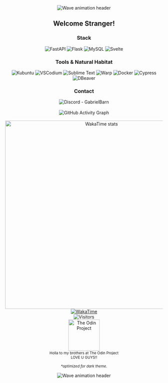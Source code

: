 
<div align="center">
  <picture>
    <source media="(prefers-color-scheme: dark)" srcset="https://capsule-render.vercel.app/api?type=waving&color=A1C6E3&height=90&section=header"/>
    <source media="(prefers-color-scheme: light)" srcset="https://capsule-render.vercel.app/api?type=waving&color=096FB5&height=90&section=header"/>
    <img src="https://capsule-render.vercel.app/api?type=waving&color=096FB5&height=80&section=header" alt="Wave animation header" />
  </picture>
  <!--<img src="https://i.ibb.co/99PcscnG/Merchant-re4.png" alt="RE Merchant with noob tech stack" height="400px"/>-->
</div>
  
<h2 align="center">Welcome Stranger!</h2>


<div align="center">
  <h3>Stack</h3>

  <picture>
    <source media="(prefers-color-scheme: dark)" srcset="https://img.shields.io/badge/FastAPI-0d1117?style=flat-square&logo=fastapi&logoColor=009688&color=0d1117">
    <img alt="FastAPI" src="https://img.shields.io/badge/FastAPI-ffffff?style=flat-square&logo=fastapi&logoColor=009688&color=ffffff">
  </picture>
  
  <picture>
    <source media="(prefers-color-scheme: dark)" srcset="https://img.shields.io/badge/Flask-0d1117?style=flat-square&logo=Flask&logoColor=fff&color=0d1117">
    <img alt="Flask" src="https://img.shields.io/badge/Flask-ffffff?style=flat-square&logo=Flask&logoColor=000000&color=ffffff">
  </picture>

  <picture>
    <source media="(prefers-color-scheme: dark)" srcset="https://img.shields.io/badge/MySQL-0d1117?style=flat-square&logo=MySql&logoColor=618EFF&color=0d1117">
    <img alt="MySQL" src="https://img.shields.io/badge/MySql-ffffff?style=flat-square&logo=MySql&logoColor=4479A1&color=ffffff">
  </picture>

  <picture>
    <source media="(prefers-color-scheme: dark)" srcset="https://img.shields.io/badge/Svelte%205-0d1117?style=flat-square&logo=Svelte&logoColor=FF9247&color=0d1117">
    <img alt="Svelte" src="https://img.shields.io/badge/Svelte-ffffff?style=flat-square&logo=Svelte&logoColor=FF3E00&color=ffffff">
  </picture>
</div>

<div align="center">
  
  ### Tools & Natural Habitat
  <picture>
    <source media="(prefers-color-scheme: dark)" srcset="https://img.shields.io/badge/Kubuntu-0d1117?style=flat-square&logo=Kubuntu&logoColor=47F0FF">
    <img alt="Kubuntu" src="https://img.shields.io/badge/Kubuntu-ffffff?style=flat-square&logo=Kubuntu&logoColor=0079C1">
  </picture>

  <picture>
    <source media="(prefers-color-scheme: dark)" srcset="https://img.shields.io/badge/VSCodium-0d1117?style=flat-square&logo=vscodium&logoColor=7D9FFF">
    <img alt="VSCodium" src="https://img.shields.io/badge/VSCodium-ffffff?style=flat-square&logo=vscodium&logoColor=2F80ED">
  </picture>

  <picture>
    <source media="(prefers-color-scheme: dark)" srcset="https://img.shields.io/badge/Sublime-0d1117?style=flat-square&logo=sublime-text&logoColor=FFC670">
    <img alt="Sublime Text" src="https://img.shields.io/badge/Sublime-ffffff?style=flat-square&logo=sublime-text&logoColor=FF9800">
  </picture>

  <picture>
    <source media="(prefers-color-scheme: dark)" srcset="https://img.shields.io/badge/Warp-0d1117?style=flat-square&logo=warp&logoColor=70B7FF">
    <img alt="Warp" src="https://img.shields.io/badge/Warp-ffffff?style=flat-square&logo=warp&logoColor=01A4FF">
  </picture>

  <picture>
    <source media="(prefers-color-scheme: dark)" srcset="https://img.shields.io/badge/Docker-0d1117?style=flat-square&logo=docker&logoColor=8798E6">
    <img alt="Docker" src="https://img.shields.io/badge/Docker-ffffff?style=flat-square&logo=docker&logoColor=2496ED">
  </picture>

  <picture>
    <source media="(prefers-color-scheme: dark)" srcset="https://img.shields.io/badge/Cypress-0d1117?style=flat-square&logo=Cypress&logoColor=71DE76">
    <img alt="Cypress" src="https://img.shields.io/badge/Cypress-ffffff?style=flat-square&logo=Cypress&logoColor=17202C">
  </picture>

  <picture>
    <source media="(prefers-color-scheme: dark)" srcset="https://img.shields.io/badge/DBeaver-0d1117?style=flat-square&logo=DBeaver&logoColor=F08469">
    <img alt="DBeaver" src="https://img.shields.io/badge/DBeaver-ffffff?style=flat-square&logo=DBeaver&logoColor=382923">
  </picture>
</div>

<div align="center">

  ### Contact
  <picture>
    <source media="(prefers-color-scheme: dark)" srcset="https://img.shields.io/badge/GabrielBarn-0d1117?logo=discord&logoColor=00BFFF&style=flat-square">
    <img alt="Discord - GabrielBarn" src="https://img.shields.io/badge/GabrielBarn-ffffff?logo=discord&logoColor=5865F2&style=flat-square">
  </picture>
  <br><br>
</div>

<div align="center">
  <picture>
    <source media="(prefers-color-scheme: dark)" srcset="https://github-readme-activity-graph.vercel.app/graph?username=glovek08&bg_color=0d1117&color=BAD1D9&line=7B878A&point=51E8FC&area_color=0d1117&area=true&hide_border=true">
    <img alt="GitHub Activity Graph" src="https://github-readme-activity-graph.vercel.app/graph?username=glovek08&bg_color=ffffff&color=24292f&line=d1d5da&point=0366d6&area_color=ffffff&area=true&hide_border=true">
  </picture>
</div>

<br>

<div align="center">

  <div align="center">
    <a href="https://wakatime.com/@63b20a4e-5b59-4d73-b9cb-b538e68137e5">
      <picture>
        <source 
          media="(prefers-color-scheme: dark)" 
          srcset="https://wakatime.com/share/@63b20a4e-5b59-4d73-b9cb-b538e68137e5/8b8812e1-48c7-4d59-84f7-cd2e22bc3c3b.svg" 
        />
        <img 
          alt="WakaTime stats" 
          src="https://wakatime.com/share/@63b20a4e-5b59-4d73-b9cb-b538e68137e5/66873f14-5f91-4b54-966f-3592d70cfde3.svg" 
          width="600" 
        />
      </picture>
    </a>
  </div>

  <a href="https://wakatime.com/@63b20a4e-5b59-4d73-b9cb-b538e68137e5">
    <picture>
      <source media="(prefers-color-scheme: dark)" srcset="https://wakatime.com/badge/user/63b20a4e-5b59-4d73-b9cb-b538e68137e5.svg?style=for-the-badge&labelColor=0d1117&color=0d1117">
      <img alt="WakaTime" src="https://wakatime.com/badge/user/63b20a4e-5b59-4d73-b9cb-b538e68137e5.svg?style=for-the-badge&labelColor=ffffff&color=ffffff">
    </picture>
  </a>
  <br>
  <picture>
    <source media="(prefers-color-scheme: dark)" srcset="https://api.visitorbadge.io/api/visitors?path=https%3A%2F%2Fgithub.com%2Fglovek08&label=Souls%20Claimed&labelColor=0d1117&countColor=0d1117&style=flat-square&labelTextColor=00BFFF&countTextColor=00BFFF">
    <img alt="Visitors" src="https://api.visitorbadge.io/api/visitors?path=https%3A%2F%2Fgithub.com%2Fglovek08&label=VIEWS&labelColor=ffffff&countColor=ffffff&style=flat-square&labelTextColor=0366d6&countTextColor=0366d6">
  </picture>
  <br>
<!--     <img src="https://www.animatedimages.org/data/media/1618/animated-tux-image-0136.gif" alt="Tux trampoline" width="100px" /> -->
<!--     <img src="https://art.ngfiles.com/images/2493000/2493414_constantaura_tux-from-linux.gif?f1651352405" alt="Tux Smile" width="100px"/> -->

  <a href="https://theodinproject.com" target="_blank">
    <picture>
      <source media="(prefers-color-scheme: dark)" srcset="https://cdn.statically.io/gh/TheOdinProject/curriculum/5f37d43908ef92499e95a9b90fc3cc291a95014c/html_css/project-sign-up-form/odin-lined.png">
      <img alt="The Odin Project" height="100" src="https://media2.dev.to/dynamic/image/width=800%2Cheight=%2Cfit=scale-down%2Cgravity=auto%2Cformat=auto/https%3A%2F%2Fcurricular.dev%2Fassets%2Fimages%2Fplatforms%2Fodin_project.png">
    </picture>
  </a>
  <br>
  <small>
  Holla to my brothers at The Odin Project<br>
  LOVE U GUYS!!
  </small>
</div>

<p align="center"><sub><i>*optimized for dark theme.</i></sub></p>

<div align="center">
  <picture>
    <source media="(prefers-color-scheme: dark)" srcset="https://capsule-render.vercel.app/api?type=waving&color=A1C6E3&height=100&section=footer"/>
    <source media="(prefers-color-scheme: light)" srcset="https://capsule-render.vercel.app/api?type=waving&color=096FB5&height=100&section=footer"/>
    <img src="https://capsule-render.vercel.app/api?type=waving&color=096FB5&height=60&section=header" alt="Wave animation header" />
  </picture>
</div>
